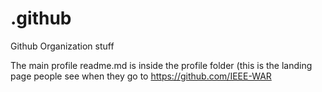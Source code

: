 # .github
Github Organization stuff

The main profile readme.md is inside the profile folder (this is the landing page people see when they go to https://github.com/IEEE-WAR 
